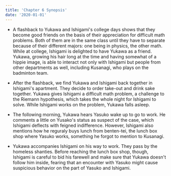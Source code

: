 ```yaml
---
title: 'Chapter 6 Synopsis'
date: '2020-01-01'
---
```


- A flashback to Yukawa and Ishigami's college days shows that they become good friends on the basis of their appreciation for difficult math problems. Both of them are in the same class until they have to separate because of their different majors: one being in physics, the other math. While at college, Ishigami is delighted to have Yukawa as a friend. Yukawa, growing his hair long at the time and having somewhat of a hippie image, is able to interact not only with Ishigami but people from other departments as well, including Kusanagi, who plays on the badminton team.

- After the flashback, we find Yukawa and Ishigami back together in Ishigami's apartment. They decide to order take-out and drink sake together. Yukawa gives Ishigami a difficult math problem, a challenge to the Riemann hypothesis, which takes the whole night for Ishigami to solve. While Ishigami works on the problem, Yukawa falls asleep.

- The following morning, Yukawa hears Yasuko wake up to go to work. He comments a little on Yusako's status as suspect of the case, which Ishigami deflects with feigned indifference. However, Ishigami also mentions how he reguraly buys lunch from benten-tei, the lunch box shop where Yasuko works, something he forgot to mention to Kusanagi.

- Yukawa accompanies Ishigami on his way to work. They pass by the homeless shanties. Before reaching the lunch box shop, though, Ishigami is careful to bid his farewell and make sure that Yukawa doesn't follow him inside, fearing that an encounter with Yasuko might cause suspicious behavior on the part of Yasuko and Ishigami.